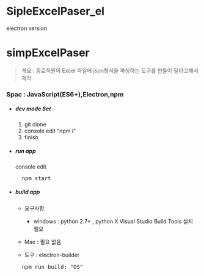# SipleExcelPaser_el
electron version


# simpExcelPaser

> 개요 : 동료직원이 Excel 파일에 json형식을 파싱하는 도구를 만들어 달라고해서 제작 

### Spac : JavaScript(ES6+),Electron,npm

- ##### dev mode Set

  1. git clone
  2. console edit  "npm i" 
  3. finish
 
- ##### run app
  console edit 
  <pre>
    npm start
  </pre>
  
  
- ##### build app
  
  * 요구사항 
    * windows : python 2.7+ , python X 
                Visual Studio Build Tools 설치 필요
   
   * Mac : 필요 없음
   
   * 도구 : electron-builder
   
   <pre>
    npm run build: "OS"
   </pre> 
